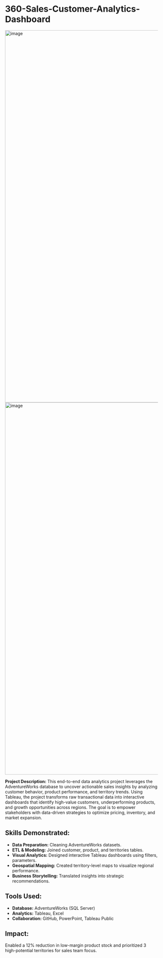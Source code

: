 # 360-Sales-Customer-Analytics-Dashboard

<img width="1222" alt="image" src="https://github.com/user-attachments/assets/d2ab8275-c239-44da-a6c7-cddd67e8e37f" />
<img width="1222" alt="image" src="https://github.com/user-attachments/assets/16345903-1ba0-4c05-9de8-0ae7dbd2b9d5" />



**Project Description:**
This end-to-end data analytics project leverages the AdventureWorks database to uncover actionable sales insights by analyzing customer behavior, product performance, and territory trends. Using Tableau, the project transforms raw transactional data into interactive dashboards that identify high-value customers, underperforming products, and growth opportunities across regions. The goal is to empower stakeholders with data-driven strategies to optimize pricing, inventory, and market expansion.


## Skills Demonstrated:
- **Data Preparation:** Cleaning AdventureWorks datasets.
- **ETL & Modeling:** Joined customer, product, and territories tables.
- **Visual Analytics:** Designed interactive Tableau dashboards using filters, parameters.
- **Geospatial Mapping:** Created territory-level maps to visualize regional performance.
- **Business Storytelling:** Translated insights into strategic recommendations.

## Tools Used:
- **Database:** AdventureWorks (SQL Server)
- **Analytics:** Tableau, Excel 
- **Collaboration:** GitHub, PowerPoint, Tableau Public


## Impact:
Enabled a 12% reduction in low-margin product stock and prioritized 3 high-potential territories for sales team focus.
